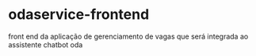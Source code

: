 # odaservice-frontend
front end da aplicação de gerenciamento de vagas que será integrada ao assistente chatbot oda
